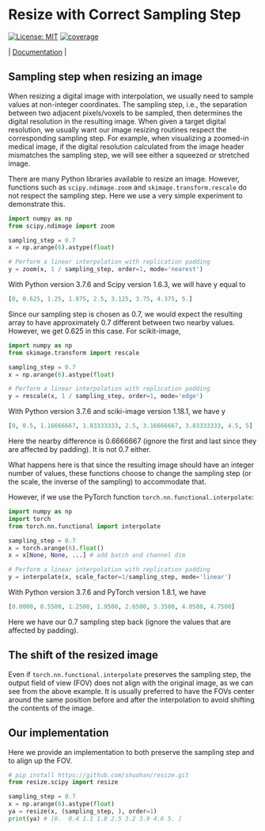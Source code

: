 # Resize with Correct Sampling Step

[![License: MIT](https://img.shields.io/badge/License-MIT-green.svg)](https://opensource.org/licenses/MIT) [![coverage](https://gitlab.com/shan-utils/resize/-/raw/master/tests/coverage_badge.svg)]()

| [Documentation](https://shan-utils.gitlab.io/resize) |


## Sampling step when resizing an image

When resizing a digital image with interpolation, we usually need to sample values at non-integer coordinates. The sampling step, i.e., the separation between two adjacent pixels/voxels to be sampled, then determines the digital resolution in the resulting image. When given a target digital resolution, we usually want our image resizing routines respect the corresponding sampling step. For example, when visualizing a zoomed-in medical image, if the digital resolution calculated from the image header mismatches the sampling step, we will see either a squeezed or stretched image.

There are many Python libraries available to resize an image. However, functions such as `scipy.ndimage.zoom` and `skimage.transform.rescale` do not respect the sampling step. Here we use a very simple experiment to demonstrate this.

```python
import numpy as np
from scipy.ndimage import zoom

sampling_step = 0.7
x = np.arange(6).astype(float)

# Perform a linear interpolation with replication padding
y = zoom(x, 1 / sampling_step, order=1, mode='nearest')
```

With Python version 3.7.6 and Scipy version 1.6.3, we will have y equal to

```python
[0, 0.625, 1.25, 1.875, 2.5, 3.125, 3.75, 4.375, 5.]
```

Since our sampling step is chosen as 0.7, we would expect the resulting array to have approximately 0.7 different between two nearby values. However, we get 0.625 in this case. For scikit-image,

```python
import numpy as np
from skimage.transform import rescale

sampling_step = 0.7
x = np.arange(6).astype(float)

# Perform a linear interpolation with replication padding
y = rescale(x, 1 / sampling_step, order=1, mode='edge')
```

With Python version 3.7.6 and sciki-image version 1.18.1, we have y

```python
[0, 0.5, 1.16666667, 1.83333333, 2.5, 3.16666667, 3.83333333, 4.5, 5]
```

Here the nearby difference is 0.6666667 (ignore the first and last since they are affected by padding). It is not 0.7 either.

What happens here is that since the resulting image should have an integer number of values, these functions choose to change the sampling step (or the scale, the inverse of the sampling) to accommodate that.

However, if we use the PyTorch function `torch.nn.functional.interpolate`:

```python
import numpy as np
import torch
from torch.nn.functional import interpolate

sampling_step = 0.7
x = torch.arange(6).float()
x = x[None, None, ...] # add batch and channel dim

# Perform a linear interpolation with replication padding
y = interpolate(x, scale_factor=1/sampling_step, mode='linear')
```

With Python version 3.7.6 and PyTorch version 1.8.1, we have

```python
[0.0000, 0.5500, 1.2500, 1.9500, 2.6500, 3.3500, 4.0500, 4.7500]
```

Here we have our 0.7 sampling step back (ignore the values that are affected by padding).

## The shift of the resized image

Even if `torch.nn.functional.interpolate` preserves the sampling step, the output field of view (FOV) does not align with the original image, as we can see from the above example. It is usually preferred to have the FOVs center around the same position before and after the interpolation to avoid shifting the contents of the image.

## Our implementation

Here we provide an implementation to both preserve the sampling step and to align up the FOV.

```python
# pip install https://github.com/shuohan/resize.git
from resize.scipy import resize

sampling_step = 0.7
x = np.arange(6).astype(float)
ya = resize(x, (sampling_step, ), order=1)
print(ya) # [0.  0.4 1.1 1.8 2.5 3.2 3.9 4.6 5. ]
```

